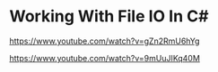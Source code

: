 # Working With File IO In C#

https://www.youtube.com/watch?v=gZn2RmU6hYg

https://www.youtube.com/watch?v=9mUuJIKq40M
